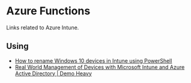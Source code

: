 # Azure Functions
Links related to Azure Intune.

## Using
- [How to rename Windows 10 devices in Intune using PowerShell](https://msendpointmgr.com/2020/03/02/how-to-rename-windows-10-devices-in-intune-using-powershell/)
- [Real World Management of Devices with Microsoft Intune and Azure Active Directory | Demo Heavy](https://www.youtube.com/watch?v=rZQct59IJOs)
